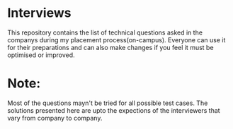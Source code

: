 # Interviews

This repository contains the list of technical questions asked in the companys during my placement process(on-campus).
Everyone can use it for their preparations and can also make changes if you feel it must be optimised or improved.

# Note:
Most of the questions mayn't be tried for all possible test cases. 
The solutions presented here are upto the expections of the interviewers that vary from company to company.
